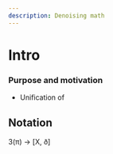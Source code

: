 ```yaml
---
description: Denoising math
---
```


# Intro

### Purpose and motivation

* Unification of&#x20;



## Notation

3(π) -> \[X, ð]
